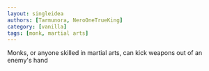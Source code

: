 ```yaml
---
layout: singleidea
authors: [Tarmunora, NeroOneTrueKing]
category: [vanilla]
tags: [monk, martial arts]
---
```

Monks, or anyone skilled in martial arts, can kick weapons out of an enemy's hand

